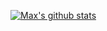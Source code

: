 [![Max's github stats](https://github-readme-stats.vercel.app/api?username=maxmax)](https://github.com/maxmax/github-readme-stats)
